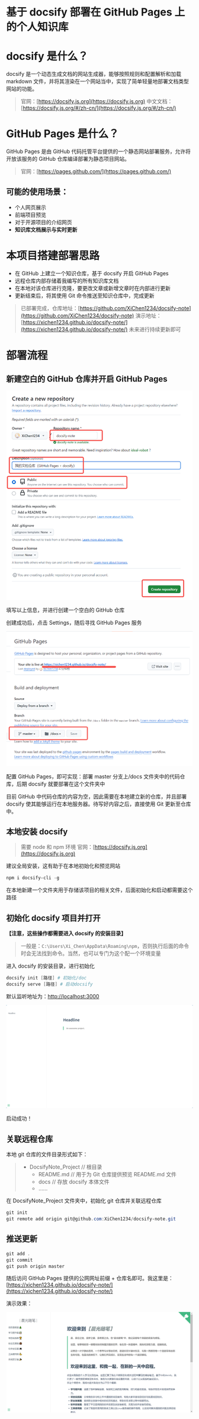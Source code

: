 # 基于 docsify 部署在 GitHub Pages 上的个人知识库

# docsify 是什么？

docsify 是一个动态生成文档的网站生成器，能够按照规则和配置解析和加载 markdown 文件，并将其渲染在一个网站当中，实现了简单轻量地部署文档类型网站的功能。

> 官网：[https://docsify.js.org](https://docsify.js.org)
> 中文文档：[https://docsify.js.org/#/zh-cn/](https://docsify.js.org/#/zh-cn/)

# GitHub Pages 是什么？

GitHub Pages 是由 GitHub 代码托管平台提供的一个静态网站部署服务，允许将开放该服务的 GitHub 仓库编译部署为静态项目网站。

> 官网：[https://pages.github.com/](https://pages.github.com/)

## 可能的使用场景：

- 个人网页展示
- 前端项目预览
- 对于开源项目的介绍网页
- **知识库文档展示与实时更新**

# 本项目搭建部署思路

- 在 GitHub 上建立一个知识仓库，基于 docsify 开启 GitHub Pages
- 远程仓库内部存储着我编写的所有知识库文档
- 在本地对该仓库进行克隆，要更改文章或新增文章时在内部进行更新
- 更新结束后，将其使用 Git 命令推送至知识仓库中，完成更新

> 已部署完成，仓库地址：[https://github.com/XiChen1234/docsify-note](https://github.com/XiChen1234/docsify-note)
> 演示地址：[https://xichen1234.github.io/docsify-note/](https://xichen1234.github.io/docsify-note/)
> 未来进行持续更新即可

# 部署流程

## 新建空白的 GitHub 仓库并开启 GitHub Pages

![](static/FeYAbww90oIxFhxRQB6cTsHAn2g.png)

填写以上信息，并进行创建一个空白的 GitHub 仓库

创建成功后，点击 Settings，随后寻找 GitHub Pages 服务

![](static/DWkTbdSVroS23pxH801c5OPcngc.png)

配置 GitHub Pages，即可实现：部署 master 分支上/docs 文件夹中的代码仓库，后期 docsify 就要部署在这个文件夹中

目前 GitHub 中代码仓库的内容为空，因此需要在本地建立新的仓库，并且部署 docsify 使其能够运行在本地服务器。待写好内容之后，直接使用 Git 更新至仓库中。

## 本地安装 docsify

> 需要 node 和 npm 环境
> 官网：[https://docsify.js.org](https://docsify.js.org)

建议全局安装，这有助于在本地初始化和预览网站

```powershell
npm i docsify-cli -g
```

在本地新建一个文件夹用于存储该项目的相关文件，后面初始化和启动都需要这个路径

## 初始化 docsify 项目并打开

**【注意，这些操作都需要进入 docsify 的安装目录】**

> 一般是：`C:\Users\Xi_Chen\AppData\Roaming\npm`，否则执行后面的命令时会无法找到命令。当然，也可以专门为这个配一个环境变量

进入 docsify 的安装目录，进行初始化

```powershell
docsify init [路径] # 初始化/doc
docsify serve [路径] # 启动docsify
```

默认监听地址为：[http://localhost:3000](http://localhost:3000)

![](static/EIkFb0fdlo0tgVxYUMpch5NnnLe.png)

启动成功！

## 关联远程仓库

本地 git 仓库的文件目录形式如下：

> - DocsifyNote_Project      // 根目录
>   - README.md            // 用于为 Git 仓库提供预览 README.md 文件
>   - docs                       // 存放 docsify 本体文件
>   - ……

在 DocsifyNote_Project 文件夹中，初始化 git 仓库并关联远程仓库

```powershell
git init
git remote add origin git@github.com:XiChen1234/docsify-note.git
```

## 推送更新

```powershell
git add .
git commit
git push origin master
```

随后访问 GitHub Pages 提供的公网网址前缀 + 仓库名即可。我这里是：[https://xichen1234.github.io/docsify-note/](https://xichen1234.github.io/docsify-note/)

演示效果：

![](static/OXkQbuZdjotUoKx0LCKcAhjgnIe.png)
